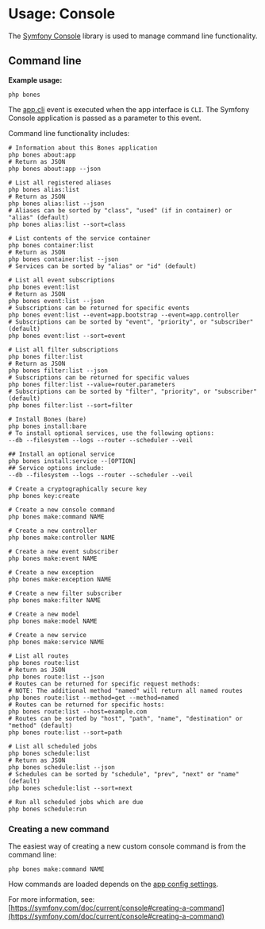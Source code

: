 # Usage: Console

The [Symfony Console](https://github.com/symfony/console) library is used to manage command line functionality.

## Command line

**Example usage:**

```
php bones
```

The [app.cli](../services/events.md) event is executed when the app interface is `CLI`.
The Symfony Console application is passed as a parameter to this event.

Command line functionality includes:

```shell
# Information about this Bones application
php bones about:app
# Return as JSON
php bones about:app --json

# List all registered aliases
php bones alias:list
# Return as JSON
php bones alias:list --json
# Aliases can be sorted by "class", "used" (if in container) or "alias" (default)
php bones alias:list --sort=class

# List contents of the service container
php bones container:list
# Return as JSON
php bones container:list --json
# Services can be sorted by "alias" or "id" (default)

# List all event subscriptions
php bones event:list
# Return as JSON
php bones event:list --json
# Subscriptions can be returned for specific events
php bones event:list --event=app.bootstrap --event=app.controller
# Subscriptions can be sorted by "event", "priority", or "subscriber" (default)
php bones event:list --sort=event

# List all filter subscriptions
php bones filter:list
# Return as JSON
php bones filter:list --json
# Subscriptions can be returned for specific values
php bones filter:list --value=router.parameters
# Subscriptions can be sorted by "filter", "priority", or "subscriber" (default)
php bones filter:list --sort=filter

# Install Bones (bare)
php bones install:bare
# To install optional services, use the following options:
--db --filesystem --logs --router --scheduler --veil

## Install an optional service
php bones install:service --[OPTION]
## Service options include:
--db --filesystem --logs --router --scheduler --veil

# Create a cryptographically secure key
php bones key:create

# Create a new console command
php bones make:command NAME

# Create a new controller
php bones make:controller NAME

# Create a new event subscriber
php bones make:event NAME

# Create a new exception
php bones make:exception NAME

# Create a new filter subscriber
php bones make:filter NAME

# Create a new model
php bones make:model NAME

# Create a new service
php bones make:service NAME

# List all routes
php bones route:list
# Return as JSON
php bones route:list --json
# Routes can be returned for specific request methods:
# NOTE: The additional method "named" will return all named routes
php bones route:list --method=get --method=named
# Routes can be returned for specific hosts:
php bones route:list --host=example.com
# Routes can be sorted by "host", "path", "name", "destination" or "method" (default)
php bones route:list --sort=path

# List all scheduled jobs
php bones schedule:list
# Return as JSON
php bones schedule:list --json
# Schedules can be sorted by "schedule", "prev", "next" or "name" (default)
php bones schedule:list --sort=next

# Run all scheduled jobs which are due
php bones schedule:run
```

### Creating a new command

The easiest way of creating a new custom console command is from the command line:

```
php bones make:command NAME
```

How commands are loaded depends on the [app config settings](config.md#commands).

For more information, see: [https://symfony.com/doc/current/console#creating-a-command](https://symfony.com/doc/current/console#creating-a-command)